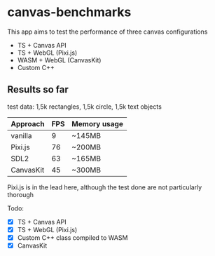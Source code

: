 # canvas-benchmarks

This app aims to test the performance of three canvas configurations

- TS + Canvas API
- TS + WebGL (Pixi.js)
- WASM + WebGL (CanvasKit)
- Custom C++

## Results so far
test data: 1,5k rectangles, 1,5k circle, 1,5k text objects

|Approach |FPS|Memory usage|
|---------|---|------------|
|vanilla  |  9|      ~145MB|
|Pixi.js  | 76|      ~200MB|
|SDL2     | 63|      ~165MB|
|CanvasKit| 45|      ~300MB|

Pixi.js is in the lead here, although the test done are not particularly thorough

Todo:
- [x] TS + Canvas API
- [x] TS + WebGL (Pixi.js)
- [x] Custom C++ class compiled to WASM
- [x] CanvasKit
